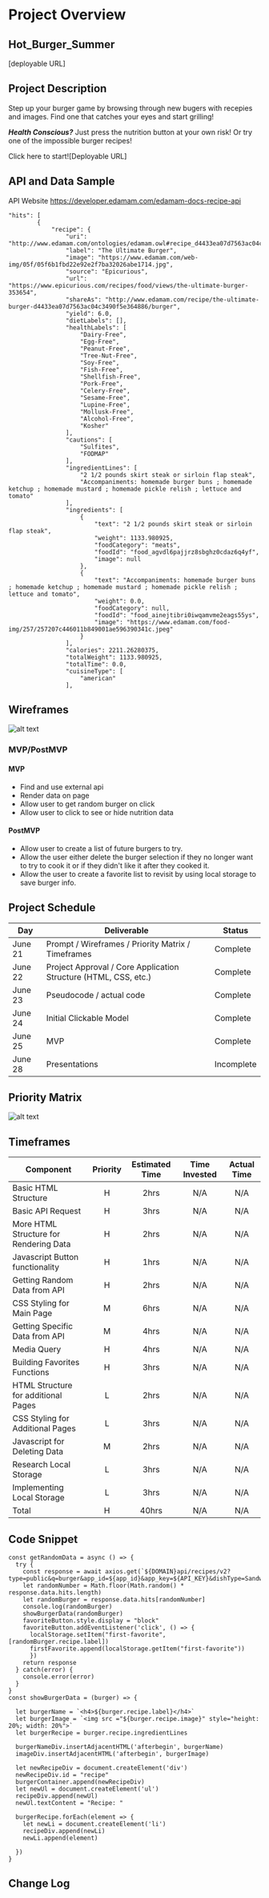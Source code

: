 # Project Overview

## Hot_Burger_Summer

[deployable URL]

## Project Description

Step up your burger game by browsing through new bugers with recepies and images.  Find one that catches your eyes and start grilling! 

***Health Conscious?***
Just press the nutrition button at your own risk! Or try one of the impossible burger recipes!

Click here to start![Deployable URL]

## API and Data Sample

API Website 
https://developer.edamam.com/edamam-docs-recipe-api
```
"hits": [
        {
            "recipe": {
                "uri": "http://www.edamam.com/ontologies/edamam.owl#recipe_d4433ea07d7563ac04c3490f5e364886",
                "label": "The Ultimate Burger",
                "image": "https://www.edamam.com/web-img/05f/05f6b1fbd22e92e2f7ba32026abe1714.jpg",
                "source": "Epicurious",
                "url": "https://www.epicurious.com/recipes/food/views/the-ultimate-burger-353654",
                "shareAs": "http://www.edamam.com/recipe/the-ultimate-burger-d4433ea07d7563ac04c3490f5e364886/burger",
                "yield": 6.0,
                "dietLabels": [],
                "healthLabels": [
                    "Dairy-Free",
                    "Egg-Free",
                    "Peanut-Free",
                    "Tree-Nut-Free",
                    "Soy-Free",
                    "Fish-Free",
                    "Shellfish-Free",
                    "Pork-Free",
                    "Celery-Free",
                    "Sesame-Free",
                    "Lupine-Free",
                    "Mollusk-Free",
                    "Alcohol-Free",
                    "Kosher"
                ],
                "cautions": [
                    "Sulfites",
                    "FODMAP"
                ],
                "ingredientLines": [
                    "2 1/2 pounds skirt steak or sirloin flap steak",
                    "Accompaniments: homemade burger buns ; homemade ketchup ; homemade mustard ; homemade pickle relish ; lettuce and tomato"
                ],
                "ingredients": [
                    {
                        "text": "2 1/2 pounds skirt steak or sirloin flap steak",
                        "weight": 1133.980925,
                        "foodCategory": "meats",
                        "foodId": "food_agvdl6pajjrz8sbghz0cdaz6q4yf",
                        "image": null
                    },
                    {
                        "text": "Accompaniments: homemade burger buns ; homemade ketchup ; homemade mustard ; homemade pickle relish ; lettuce and tomato",
                        "weight": 0.0,
                        "foodCategory": null,
                        "foodId": "food_ainejtibri0iwqamvme2eags55ys",
                        "image": "https://www.edamam.com/food-img/257/257207c446011b849001ae596390341c.jpeg"
                    }
                ],
                "calories": 2211.26280375,
                "totalWeight": 1133.980925,
                "totalTime": 0.0,
                "cuisineType": [
                    "american"
                ],
```


## Wireframes

![alt text](https://github.com/Deleon06/Hot_Burger_Summer/blob/main/Hot%20Burger%20Summer%20WireFrame.png)

### MVP/PostMVP

#### MVP 

- Find and use external api 
- Render data on page 
- Allow user to get random burger on click
- Allow user to click to see or hide nutrition data

#### PostMVP  

- Allow user to create a list of future burgers to try.
- Allow the user either delete the burger selection if they no longer want to try to cook it or if they didn't like it after they cooked it.
- Allow the user to create a favorite list to revisit by using local storage to save burger info.

## Project Schedule

|  Day | Deliverable | Status
|---|---| ---|
|June 21| Prompt / Wireframes / Priority Matrix / Timeframes | Complete
|June 22| Project Approval / Core Application Structure (HTML, CSS, etc.) | Complete
|June 23| Pseudocode / actual code | Complete
|June 24| Initial Clickable Model  | Complete
|June 25| MVP | Complete
|June 28| Presentations | Incomplete

## Priority Matrix
![alt text](https://github.com/Deleon06/Hot_Burger_Summer/blob/main/Priority%20Matrix.png)
## Timeframes

| Component | Priority | Estimated Time | Time Invested | Actual Time |
| --- | :---: |  :---: | :---: | :---: |
| Basic HTML Structure | H | 2hrs| N/A | N/A |
| Basic API Request| H | 3hrs| N/A | N/A |
| More HTML Structure for Rendering Data | H | 2hrs| N/A | N/A |
| Javascript Button functionality| H | 1hrs | N/A | N/A |
| Getting Random Data from API| H | 2hrs | N/A | N/A |
| CSS Styling for Main Page| M | 6hrs| N/A | N/A | 
| Getting Specific Data from API| M | 4hrs | N/A | N/A |
| Media Query| H | 4hrs | N/A | N/A | 
| Building Favorites Functions| H | 3hrs | N/A | N/A | 
| HTML Structure for additional Pages| L | 2hrs | N/A | N/A| 
| CSS Styling for Additional Pages| L | 3hrs| N/A | N/A |
| Javascript for Deleting Data| M | 2hrs | N/A | N/A |
| Research Local Storage | L | 3hrs | N/A | N/A |
| Implementing Local Storage | L | 3hrs | N/A | N/A |
| Total | H | 40hrs| N/A | N/A |

## Code Snippet

```
const getRandomData = async () => {
  try {
    const response = await axios.get(`${DOMAIN}api/recipes/v2?type=public&q=burger&app_id=${app_id}&app_key=${API_KEY}&dishType=Sandwiches`)
    let randomNumber = Math.floor(Math.random() * response.data.hits.length)
    let randomBurger = response.data.hits[randomNumber]
    console.log(randomBurger)
    showBurgerData(randomBurger)
    favoriteButton.style.display = "block"
    favoriteButton.addEventListener('click', () => {
      localStorage.setItem("first-favorite", [randomBurger.recipe.label])
      firstFavorite.append(localStorage.getItem("first-favorite"))
      })
    return response
  } catch(error) {
    console.error(error)
  }
}
const showBurgerData = (burger) => {
  
  let burgerName = `<h4>${burger.recipe.label}</h4>`
  let burgerImage = `<img src ="${burger.recipe.image}" style="height: 20%; width: 20%">`
  let burgerRecipe = burger.recipe.ingredientLines

  burgerNameDiv.insertAdjacentHTML('afterbegin', burgerName)
  imageDiv.insertAdjacentHTML('afterbegin', burgerImage)

  let newRecipeDiv = document.createElement('div')
  newRecipeDiv.id = "recipe"
  burgerContainer.append(newRecipeDiv)
  let newUl = document.createElement('ul')
  recipeDiv.append(newUl)
  newUl.textContent = "Recipe: "

  burgerRecipe.forEach(element => {
    let newLi = document.createElement('li')
    recipeDiv.append(newLi)
    newLi.append(element)
      
  })
}
```

## Change Log
 
